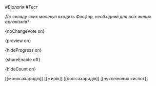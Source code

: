 #Біологія #Тест

*До складу яких молекул входить Фосфор, необхідний для всіх живих організмів?*

{noChangeVote on}

{preview on}

{hideProgress on}

{shareEnable off}

{hideCount on}

[[моносахаридів]]
[[жирів]]
[[полісахаридів]]
[[нуклеїнових кислот]]

